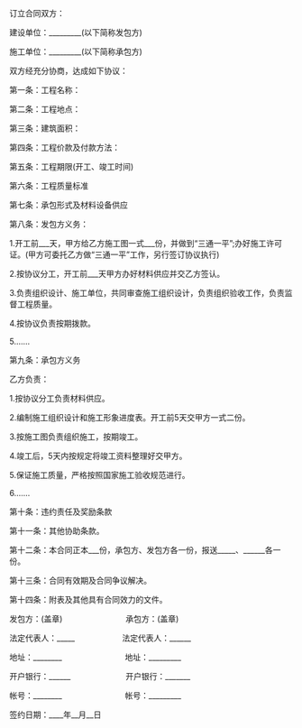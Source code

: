 
 


订立合同双方：


建设单位：_________(以下简称发包方)


施工单位：_________(以下简称承包方)


双方经充分协商，达成如下协议：


第一条：工程名称：


第二条：工程地点：


第三条：建筑面积：


第四条：工程价款及付款方法：


第五条：工程期限(开工、竣工时间)


第六条：工程质量标准


第七条：承包形式及材料设备供应


第八条：发包方义务：


1.开工前___天，甲方给乙方施工图一式___份，并做到“三通一平”;办好施工许可证。(甲方可委托乙方做“三通一平”工作，另行签订协议执行)


2.按协议分工，开工前___天甲方办好材料供应并交乙方签认。


3.负责组织设计、施工单位，共同审查施工组织设计，负责组织验收工作，负责监督工程质量。


4.按协议负责按期拨款。


5.……


第九条：承包方义务


乙方负责：


1.按协议分工负责材料供应。


2.编制施工组织设计和施工形象进度表。开工前5天交甲方一式二份。


3.按施工图负责组织施工，按期竣工。


4.竣工后，5天内按规定将竣工资料整理好交甲方。


5.保证施工质量，严格按照国家施工验收规范进行。


6.……


第十条：违约责任及奖励条款


第十一条：其他协助条款。


第十二条：本合同正本___份，承包方、发包方各一份，报送_____、______各一份。


第十三条：合同有效期及合同争议解决。


第十四条：附表及其他具有合同效力的文件。


发包方：(盖章)　　　　　　　　承包方：(盖章)


法定代表人：_____　　　　　　法定代表人：______


地址：________　　　　　　　　地址：_________


开户银行：______　　　　　　　开户银行：_______


帐号：________　　　　　　　　帐号：_________


签约日期：____年__月__日
 


 

 
 
 
 
 
  


  
 

  


  


  
 
 
 
 

